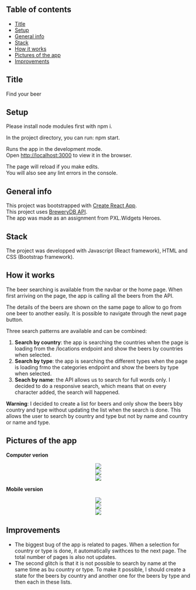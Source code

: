 ## Table of contents
* [Title](#title)
* [Setup](#setup)
* [General info](#general-info)
* [Stack](#stack)
* [How it works](#how-it-works)
* [Pictures of the app](#pictures-of-the-app)
* [Improvements](#improvements)


## Title

Find your beer


## Setup

Please install node modules first with npm i.

In the project directory, you can run: npm start.

Runs the app in the development mode.<br />
Open [http://localhost:3000](http://localhost:3000) to view it in the browser.

The page will reload if you make edits.<br />
You will also see any lint errors in the console.

## General info

This project was bootstrapped with [Create React App](https://github.com/facebook/create-react-app).<br />
This project uses [BreweryDB API](https://www.brewerydb.com/).<br />
The app was made as an assignment from PXL.Widgets Heroes.


## Stack

The project was developped with Javascript (React framework), HTML and CSS (Bootstrap framework).


## How it works

The beer searching is available from the navbar or the home page.
When first arriving on the page, the app is calling all the beers from the API.

The details of the beers are shown on the same page to allow to go from one beer to another easily.
It is possible to navigate through the newt page button.

Three search patterns are available and can be combined:
1. **Search by country**: the app is searching the countries when the page is loading from the /locations endpoint and show the beers by countries when selected.
2. **Search by type**: the app is searching the different types when the page is loading frmo the categories endpoint and show the beers by type when selected.
3. **Seach by name**: the API allows us to search for full words only. I decided to do a responsive search, which means that on every character added, the search will happened.

**Warning**: I decided to create a list for beers and only show the beers bby country and type without updating the list when the search is done. This allows the user to search by country and type but not by name and country or name and type.


## Pictures of the app

**Computer verion**

<div style="display: flex; justify-content: center">
    <img src="https://res.cloudinary.com/diiasy/image/upload/v1602075251/pxlassignment/home_aavd7k.png" />
</div>

<div style="display: flex; justify-content: center">
    <img src="https://res.cloudinary.com/diiasy/image/upload/v1602075249/pxlassignment/beers-search_ikvghq.png" />
</div>

<div style="display: flex; justify-content: center">
    <img src="https://res.cloudinary.com/diiasy/image/upload/v1602075249/pxlassignment/beer-detail_f27qyk.png" />
</div>

**Mobile version**

<div style="display: flex; justify-content: center">
    <img src="https://res.cloudinary.com/diiasy/image/upload/v1602075250/pxlassignment/home-mobile_wxkpsl.png" />
</div>

<div style="display: flex; justify-content: center">
    <img src="https://res.cloudinary.com/diiasy/image/upload/v1602075249/pxlassignment/beers-search-mobile_btn0t3.png" />
</div>

<div style="display: flex; justify-content: center">
    <img src="https://res.cloudinary.com/diiasy/image/upload/v1602075249/pxlassignment/beer-detail-mobile_eascdc.png" />
</div>


## Improvements

* The biggest bug of the app is related to pages. When a selection for country or type is done, it automatically swithces to the next page. The total number of pages is also not updates.
* The second glitch is that it is not possible to search by name at the same time as bu country or type. To make it possible, I should create a state for the beers by country and another one for the beers by type and then each in these lists.